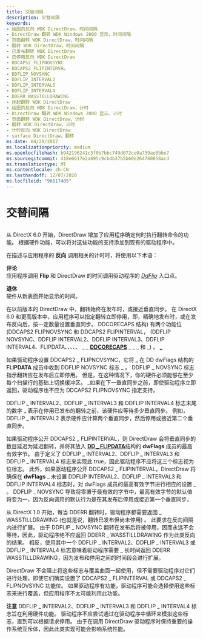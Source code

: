 ```yaml
---
title: 交替间隔
description: 交替间隔
keywords:
- 绘图页反向 WDK DirectDraw，时间间隔
- DirectDraw 翻转 WDK Windows 2000 显示，时间间隔
- 页面翻转 WDK DirectDraw，时间间隔
- 翻转 WDK DirectDraw，时间间隔
- 已发布翻转 WDK DirectDraw
- 已停用反向 WDK DirectDraw
- DDCAPS2_FLIPNOVSYNC
- DDCAPS2_FLIPINTERVAL
- DDFLIP_NOVSYNC
- DDFLIP_INTERVAL2
- DDFLIP_INTERVAL3
- DDFLIP_INTERVAL4
- DDERR_WASSTILLDRAWING
- 挂起翻转 WDK DirectDraw
- 绘图页反向 WDK DirectDraw，计时
- DirectDraw 翻转 WDK Windows 2000 显示、计时
- 页面翻转 WDK DirectDraw，计时
- 翻转 WDK DirectDraw，计时
- 计时反向 WDK DirectDraw
- surface DirectDraw，翻转
ms.date: 04/20/2017
ms.localizationpriority: medium
ms.openlocfilehash: b942196241c3f0b7bbc749d072ce0a739ae0bbe7
ms.sourcegitcommit: 418e6617e2a695c9cb4b37b5b60e264760858acd
ms.translationtype: MT
ms.contentlocale: zh-CN
ms.lasthandoff: 12/07/2020
ms.locfileid: "96817405"
---
```

# <a name="flip-intervals"></a>交替间隔


## <span id="ddk_flip_intervals_gg"></span><span id="DDK_FLIP_INTERVALS_GG"></span>


从 DirectX 6.0 开始，DirectDraw 增加了应用程序确定何时执行翻转命令的功能。 根据硬件功能，可以将对这些功能的支持添加到现有的驱动程序中。

在描述与应用程序的 **反向** 调用相关的计时时，将使用以下术语：

<span id="Posted"></span><span id="posted"></span><span id="POSTED"></span>**评论**  
应用程序调用 **Flip** 和 DirectDraw 的时间调用驱动程序的 [*DdFlip*](/windows/win32/api/ddrawint/nc-ddrawint-pdd_surfcb_flip) 入口点。

<span id="Retired"></span><span id="retired"></span><span id="RETIRED"></span>**退休**  
硬件从新表面开始显示的时间。

在以前版本的 DirectDraw 中，翻转始终在发布时，或接近垂直同步。 在 DirectX 6.0 和更高版本中，应用程序可以指定翻转立即停用，即，精确地发布时，或在发布反向后，按一定数量设置垂直同步。 DDCORECAPS 结构) 有两个功能位 (DDCAPS2 FLIPNOVSYNC 和 DDCAPS2 FLIPINTERVAL， (DDFLIP NOVSYNC、DDFLIP INTERVAL2、DDFLIP INTERVAL3、DDFLIP INTERVAL4、FLIPDATA、、、、、 \_ \_ [**DDCORECAPS**](/windows/win32/api/ddrawi/ns-ddrawi-ddcorecaps) \_ \_ \_ 和 \_) 。 [**\_**](/windows/win32/api/ddrawint/ns-ddrawint-dd_flipdata)

如果驱动程序设置 DDCAPS2 \_ FLIPNOVSYNC，它将 \_ 在 DD dwFlags 结构的 **FLIPDATA** 成员中收到 DDFLIP NOVSYNC 标志 \_ 。 DDFLIP \_ NOVSYNC 标志指示翻转应在发布后立即停用。 但是，在这种情况下，你的硬件必须能够在至少每个扫描行的基础上切换缓冲区。 \_如果在下一垂直同步之前，即使驱动程序立即返回，驱动程序也不应为 DDCAPS2 FLIPNOVSYNC 指定支持。

DDFLIP \_ INTERVAL2、DDFLIP \_ INTERVAL3 和 DDFLIP INTERVAL4 标志末尾的数字 \_ 表示在停用已发布的翻转之前，该硬件应等待多少垂直同步。 例如，DDFLIP \_ INTERVAL2 表示硬件应计算两个垂直同步，然后停用或接近第二个垂直同步。

如果驱动程序公开 DDCAPS2 \_ FLIPINTERVAL，则 DirectDraw 会将垂直同步的数目延迟为延迟翻转，并将其放入 [**DD \_ FLIPDATA**](/windows/win32/api/ddrawint/ns-ddrawint-dd_flipdata)结构的 **dwFlags** 成员的最高有效字节。 由于定义了 DDFLIP \_ INTERVAL2、DDFLIP \_ INTERVAL3 和 DDFLIP \_ INTERVAL4 标志来实现此 true，因此驱动程序不应将这三个标志视为位标志。 此外，如果驱动程序公开 DDCAPS2 \_ FLIPINTERVAL，DirectDraw 将确保在 **dwFlags** \_ 未设置 DDFLIP INTERVAL2、DDFLIP \_ INTERVAL3 和 DDFLIP INTERVAL4 标志时，对 dwFlags 成员的最高有效字节进行相应的设置 \_ 。 DDFLIP \_ NOVSYNC 导致将零置于最有效的字节中，最高有效字节的默认值将变为一，因为反向调用的默认行为是在其发布后停用或接近第一个垂直同步。

从 DirectX 1.0 开始，每当 DDERR 翻转时，驱动程序都需要返回 \_ WASSTILLDRAWING (也就是说，翻转已发布但尚未停用) 。 此要求在反向间隔内进行扩展。 由于 DDFLIP \_ NOVSYNC 翻转在发布后将被停用，因而永远不会等待，因此，驱动程序绝不应返回 DDERR \_ WASSTILLDRAWING 作为此类反向的结果。 相反，使用其中一个 DDFLIP \_ INTERVAL2、DDFLIP \_ INTERVAL3 或 DDFLIP \_ INTERVAL4 标志意味着驱动程序需要 \_ 长时间返回 DDERR WASSTILLDRAWING，因为发布和停用之间的时间段会进行扩展。

DirectDraw 不会阻止将这些标志与覆盖曲面一起使用，但不需要驱动程序对它们进行处理，即使它们确实设置了 DDCAPS2 \_ FLIPINTERVAL 或 DDCAPS2 \_ FLIPNOVSYNC 功能位。 如果驱动程序有功能，驱动程序可能会选择使用这些标志来进行覆盖，但应用程序不太可能利用此功能。

**注意**   DDFLIP \_ INTERVAL2、DDFLIP \_ INTERVAL3 和 DDFLIP \_ INTERVAL4 标志旨在利用硬件功能。 驱动程序不应尝试通过在驱动程序中循环来模拟这些标志，直到可以根据请求停用。 由于在调用 DirectDraw 驱动程序时保持重要的操作系统互斥体，因此此类实现可能会影响系统性能。

 

 

